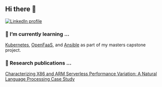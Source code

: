 ## Hi there 👋
<!-- LinkedIn Contact -->
[![LinkedIn profile](https://img.shields.io/badge/-BOB%20SCHMITZ%20III-blue?style=for-the-badge&logo=Linkedin&logoColor=white)](https://www.linkedin.com/in/rgschmitz/)

### 🌱 I’m currently learning ...
[Kubernetes](https://kubernetes.io/docs/home/), [OpenFaaS](https://docs.openfaas.com/), and [Ansible](https://docs.ansible.com/ansible/latest/index.html) as part of my masters capstone project.

### 📖 Research publications ...
[Characterizing X86 and ARM Serverless Performance Variation: A Natural Language Processing Case Study](https://raw.githubusercontent.com/rgschmitz1/portfolio/main/content/publication/conference-paper/hotcloudperf_lambda_variability.pdf)

<!--
**rgschmitz1/rgschmitz1** is a ✨ _special_ ✨ repository because its `README.md` (this file) appears on your GitHub profile.

Here are some ideas to get you started:

- 🔭 I’m currently working on ...
- 👯 I’m looking to collaborate on ...
- 🤔 I’m looking for help with ...
- 💬 Ask me about ...
- ⚡ Fun fact: ...
-->
